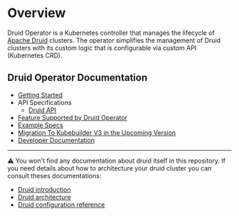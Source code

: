 # Overview

Druid Operator is a Kubernetes controller that manages the lifecycle of [Apache Druid](https://druid.apache.org/) clusters.
The operator simplifies the management of Druid clusters with its custom logic that is configurable via custom API
(Kubernetes CRD).

## Druid Operator Documentation

* [Getting Started](./getting_started.md)
* API Specifications
  * [Druid API](./api_specifications/druid.md)
* [Feature Supported by Druid Operator](./features.md)
* [Example Specs](./example_specs.md)
* [Migration To Kubebuilder V3 in the Upcoming Version](./kubebuilder_v3_migration.md)
* [Developer Documentation](./dev_doc.md)
---

:warning: You won't find any documentation about druid itself in this repository.
If you need details about how to architecture your druid cluster you can consult theses documentations:

* [Druid introduction](<https://druid.apache.org/docs/latest/design/index.html>)
* [Druid architecture](https://druid.apache.org/docs/latest/design/architecture.html)
* [Druid configuration reference](https://druid.apache.org/docs/latest/configuration/index.html)
